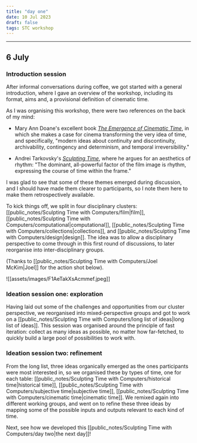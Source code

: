 ```yaml
---
title: "day one"
date: 10 Jul 2023
draft: false
tags: STC workshop
---
```

---

## 6 July

### Introduction session
After informal conversations during coffee, we got started with a general introduction, where I gave an overview of the workshop, including its format, aims and, a provisional definition of cinematic time.

As I was organising this workshop, there were two references on the back of my mind:

- Mary Ann Doane's excellent book [_The Emergence of Cinematic Time_](https://www.hup.harvard.edu/catalog.php?isbn=9780674007840), in which she makes a case for cinema transforming the very idea of time, and specifically, "modern ideas about continuity and discontinuity, archivability, contingency and determinism, and temporal irreversibility." 

- Andrei Tarkovsky's [_Sculpting Time_](https://utpress.utexas.edu/9780292776241/), where he argues for an aesthetics of rhythm: "The dominant, all-powerful factor of the film image is rhythm, expressing the course of time within the frame."

I was glad to see that some of these themes emerged during discussion, and I should have made them clearer to participants, so I note them here to make them retrospectively available. 

To kick things off, we split in four disciplinary clusters: [[public_notes/Sculpting Time with Computers/film|film]], [[public_notes/Sculpting Time with Computers/computational|computational]], [[public_notes/Sculpting Time with Computers/collections|collections]], and [[public_notes/Sculpting Time with Computers/design|design]].  The idea was to allow a disciplinary perspective to come through in this first round of discussions, to later reorganise into inter-disciplinary groups.

(Thanks to [[public_notes/Sculpting Time with Computers/Joel McKim|Joel]] for the action shot below).

![[assets/images/F1AeTakXsAcmmef.jpeg]] 


### Ideation session one: exploration
Having laid out some of the challenges and opportunities from our cluster perspective, we reorganised into mixed-perspective groups and got to work on a [[public_notes/Sculpting Time with Computers/long list of ideas|long list of ideas]]. This session was organised around the principle of fast iteration: collect as many ideas as possible, no matter how far-fetched, to quickly build a large pool of possibilities to work with.

### Ideation session two: refinement
From the long list, three ideas organically emerged as the ones participants were most interested in, so we organised these by types of time, one for each table: [[public_notes/Sculpting Time with Computers/historical time|historical time]], [[public_notes/Sculpting Time with Computers/subjective time|subjective time]], [[public_notes/Sculpting Time with Computers/cinematic time|cinematic time]]. We remixed again into different working groups, and went on to refine these three ideas by mapping some of the possible inputs and outputs relevant to each kind of time.

Next, see how we developed this [[public_notes/Sculpting Time with Computers/day two|the next day]]!





